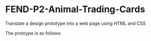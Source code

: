 # FEND-P2-Animal-Trading-Cards

Translate a design prototype into a web page using HTML and CSS

The protoype is as follows: 
